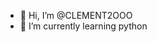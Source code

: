- 👋 Hi, I’m @CLEMENT2OOO
- 🌱 I’m currently learning python

<!---
CLEMENT2OOO/CLEMENT2OOO is a ✨ special ✨ repository because its `README.md` (this file) appears on your GitHub profile.
You can click the Preview link to take a look at your changes.
--->
